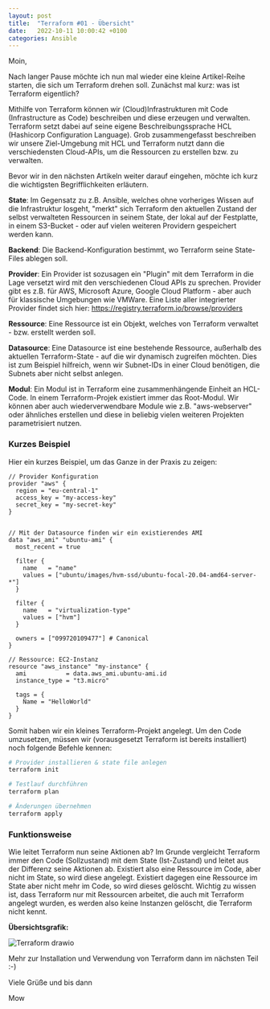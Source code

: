 ```yaml
---
layout: post
title:  "Terraform #01 - Übersicht"
date:   2022-10-11 10:00:42 +0100
categories: Ansible
---
```


Moin,

Nach langer Pause möchte ich nun mal wieder eine kleine Artikel-Reihe starten, die sich um Terraform drehen soll. Zunächst mal kurz: was ist Terraform eigentlich?

Mithilfe von Terraform können wir (Cloud)Infrastrukturen mit Code (Infrastructure as Code) beschreiben und diese erzeugen und verwalten. Terraform setzt dabei auf seine eigene Beschreibungssprache HCL (Hashicorp Configuration Language). Grob zusammengefasst beschreiben wir unsere Ziel-Umgebung mit HCL und Terraform nutzt dann die verschiedensten Cloud-APIs, um die Ressourcen zu erstellen bzw. zu verwalten.

Bevor wir in den nächsten Artikeln weiter darauf eingehen, möchte ich kurz die wichtigsten Begrifflichkeiten erläutern.

<!-- excerpt-end -->

**State**: 
Im Gegensatz zu z.B. Ansible, welches ohne vorheriges Wissen auf die Infrastruktur losgeht, "merkt" sich Terraform den aktuellen Zustand der selbst verwalteten Ressourcen in seinem State, der lokal auf der Festplatte, in einem S3-Bucket - oder auf vielen weiteren Providern gespeichert werden kann.

**Backend**:
Die Backend-Konfiguration bestimmt, wo Terraform seine State-Files ablegen soll.

**Provider**:
Ein Provider ist sozusagen ein "Plugin" mit dem Terraform in die Lage versetzt wird mit den verschiedenen Cloud APIs zu sprechen. Provider gibt es z.B. für AWS, Microsoft Azure, Google Cloud Platform - aber auch für klassische Umgebungen wie VMWare. Eine Liste aller integrierter Provider findet sich hier:
https://registry.terraform.io/browse/providers

**Ressource**:
Eine Ressource ist ein Objekt, welches von Terraform verwaltet - bzw. erstellt werden soll. 

**Datasource**:
Eine Datasource ist eine bestehende Ressource, außerhalb des aktuellen Terraform-State - auf die wir dynamisch zugreifen möchten. Dies ist zum Beispiel hilfreich, wenn wir Subnet-IDs in einer Cloud benötigen, die Subnets aber nicht selbst anlegen. 

**Modul**:
Ein Modul ist in Terraform eine zusammenhängende Einheit an HCL-Code. In einem Terraform-Projek existiert immer das Root-Modul. Wir können aber auch wiederverwendbare Module wie z.B. "aws-webserver" oder ähnliches erstellen und diese in beliebig vielen weiteren Projekten parametrisiert nutzen.

### Kurzes Beispiel
Hier ein kurzes Beispiel, um das Ganze in der Praxis zu zeigen:

```HCL
// Provider Konfiguration
provider "aws" {
  region = "eu-central-1"
  access_key = "my-access-key"
  secret_key = "my-secret-key"
}


// Mit der Datasource finden wir ein existierendes AMI
data "aws_ami" "ubuntu-ami" {
  most_recent = true

  filter {
    name   = "name"
    values = ["ubuntu/images/hvm-ssd/ubuntu-focal-20.04-amd64-server-*"]
  }

  filter {
    name   = "virtualization-type"
    values = ["hvm"]
  }

  owners = ["099720109477"] # Canonical
}

// Ressource: EC2-Instanz
resource "aws_instance" "my-instance" {
  ami           = data.aws_ami.ubuntu-ami.id
  instance_type = "t3.micro"

  tags = {
    Name = "HelloWorld"
  }
}
```

Somit haben wir ein kleines Terraform-Projekt angelegt. Um den Code umzusetzen, müssen wir (vorausgesetzt Terraform ist bereits installiert) noch folgende Befehle kennen:

```bash
# Provider installieren & state file anlegen
terraform init
```
```bash
# Testlauf durchführen 
terraform plan
```
```bash
# Änderungen übernehmen
terraform apply
```

### Funktionsweise

Wie leitet Terraform nun seine Aktionen ab? Im Grunde vergleicht Terraform immer den Code (Sollzustand) mit dem State (Ist-Zustand) und leitet aus der Differenz seine Aktionen ab. Existiert also eine Ressource im Code, aber nicht im State, so wird diese angelegt. Existiert dagegen eine Ressource im State aber nicht mehr im Code, so wird dieses gelöscht. Wichtig zu wissen ist, dass Terraform nur mit Ressourcen arbeitet, die auch mit Terraform angelegt wurden, es werden also keine Instanzen gelöscht, die Terraform nicht kennt.

**Übersichtsgrafik:**

![Terraform drawio](https://user-images.githubusercontent.com/68634232/195308463-d3d56d76-98be-4504-a013-6010f947a3b8.png)


Mehr zur Installation und Verwendung von Terraform dann im nächsten Teil :-)

Viele Grüße und bis dann

Mow
